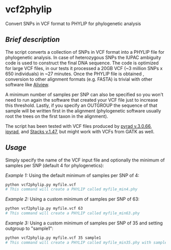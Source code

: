 # vcf2phylip
Convert SNPs in VCF format to PHYLIP for phylogenetic analysis

## _Brief description_
The script converts a collection of SNPs in VCF format into a PHYLIP file for phylogenetic analysis. In case of heterozygous SNPs the IUPAC ambiguity code is used to construct the final DNA sequence. The code is optimized for large VCF files, in our tests it processed a 20GB VCF (~3 million SNPs x 650 individuals) in ~27 minutes. Once the PHYLIP file is obtained , conversion to other alignment formats (e.g. FASTA) is trivial with other software like [Aliview](http://ormbunkar.se/aliview/).

A minimum number of samples per SNP can also be specified so you won't need to run again the software that created your VCF file just to increase this threshold. Lastly, if you specify an OUTGROUP the sequence of that sample will be written first in the alignment (phylogenetic software usually root the trees on the first taxon in the alignment).

The script has been tested with VCF files produced by [pyrad v.3.0.66](https://github.com/dereneaton/pyrad), [ipyrad](http://ipyrad.readthedocs.io/), and [Stacks v.1.47](http://catchenlab.life.illinois.edu/stacks/), but might work with VCFs from GATK as well.

## _Usage_
Simply specify the name of the VCF input file and optionally the minimum of samples per SNP (default 4 for phylogenetics):

_Example 1:_ Using the default minimum of samples per SNP of 4:
```bash
python vcf2phylip.py myfile.vcf
# This command will create a PHYLIP called myfile_min4.phy
```

_Example 2:_ Using a custom minimum of samples per SNP of 63:
```bash
python vcf2phylip.py myfile.vcf 63
# This command will create a PHYLIP called myfile_min63.phy
```

_Example 3:_ Using a custom minimum of samples per SNP of 35 and setting outgroup to "sample1":
```bash
python vcf2phylip.py myfile.vcf 35 sample1
# This command will create a PHYLIP called myfile_min35.phy with sample1 as the first sequence
```
